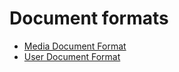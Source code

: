 # Document formats

  * [Media Document Format](media-document-format.md)
  * [User Document Format](user-document-format.md)